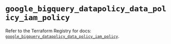 # `google_bigquery_datapolicy_data_policy_iam_policy`

Refer to the Terraform Registry for docs: [`google_bigquery_datapolicy_data_policy_iam_policy`](https://registry.terraform.io/providers/hashicorp/google-beta/6.11.2/docs/resources/google_bigquery_datapolicy_data_policy_iam_policy).
